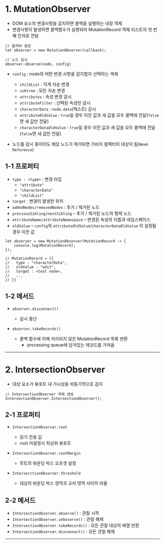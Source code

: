 # 1. MutationObserver

- DOM 요소의 변경사항을 감지하면 콜백을 실행하는 내장 객체
- 변경사항이 발생하면 콜백함수가 실행되어 MutationRecord 객체 리스트의 첫 번째 인자로 전달

```
// 옵저버 생성
let observer = new MutationObserver(callback);

// 노드 감시
observer.observe(node, config)
```

- `config` : node의 어떤 변경 사항을 감지할지 선택하는 객체

  - `childList` : 직계 자손 변경
  - `subtree` : 모든 자손 변경
  - `attributes` : 속성 변경 감시
  - `attributeFilter` : 선택된 속성만 감시
  - `characterData` : `node.data`(텍스트) 감시
  - `attributeOldValue` : `true`일 경우 이전 값과 새 값을 모두 콜백에 전달(`false`면 새 값만 전달)
  - `characterDataOldValue` : `true`일 경우 이전 값과 새 값을 모두 콜백에 전달(`false`면 새 값만 전달)

- 노드를 감시 중이어도 해당 노드가 제거되면 가비지 컬렉터의 대상이 됨(`Week Reference`)

## 1-1 프로퍼티

- `type : <type>` : 변경 타입
  - `"attribute"`
  - `"characterData"`
  - `"childList"`
- `target` : 변경이 발생한 위치
- `addedNodes/removedNodes` : 추가 / 제거된 노드
- `previousSibling/nextSibling` – 추가 / 제거된 노드의 형제 노드
- `attributeName/attributeNamespace` – 변경된 속성의 이름과 네임스페이스
- `oldValue` – `config`의 `attributeOldValue`/`characterDataOldValue` 이 설정될 경우 이전 값

```
let observer = new MutationObserver(MutationRecord -> {
	console.log(MutationRecord);
});

// MutationRecord = [{
//	 type : "characterData",
//	 oldValue : "edit",
//	 target : <text node>,
//	 ...
// }]
```

## 1-2 메서드

- `observer.disconnect()`

  - 감시 중단

- `obsercer.takeRecords()`
  - 콜백 함수에 의해 처리되지 않은 MutationRecord 목록 반환
    - processing queue에 담겨있는 레코드를 가져옴

---

# 2. IntersectionObserver

- 대상 요소가 뷰포트 내 가시성을 비동기적으로 감지

```
// IntersectionObserver 객체 생성
IntersectionObserver.IntersectionObserver();
```

## 2-1 프로퍼티

- `IntersectionObserver.root`

  - 읽기 전용 값
  - root 미설정시 최상위 뷰포트

- `IntersectionObserver.rootMargin`

  - 루트의 바운딩 박스 오프셋 설정

- `InterserctionObserver.threshold`
  - 대상의 바운딩 박스 영역과 교차 영역 사이의 비율

## 2-2 메서드

- `IntersectionObserver.observe()` : 관찰 시작
- `IntersectionObserver.unboserve()` : 관찰 해제
- `IntersectionObserver.takeRecords()` : 모든 관찰 대상의 배열 반환
- `IntersectionObserver.disconnect()` : 모든 관찰 해제

---

